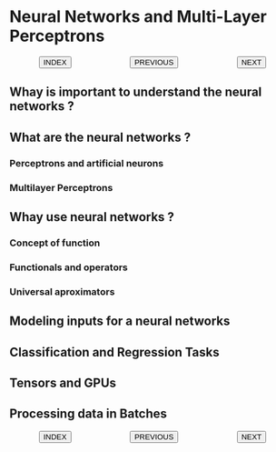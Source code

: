 # Neural Networks and Multi-Layer Perceptrons

<div style="display: flex; justify-content: space-around;">
    <a href="http://www.ejemplo1.com/">
        <button type="button">INDEX </button>
    </a>
    <a href="http://www.ejemplo2.com/">
        <button type="button">PREVIOUS</button>
    </a>
    <a href="http://www.ejemplo3.com/">
        <button type="button">NEXT</button>
    </a>
</div>



## Whay is important to understand the neural networks ?

## What are the neural networks ?

### Perceptrons and artificial neurons

### Multilayer Perceptrons

## Whay use neural networks ?

### Concept of function

### Functionals and operators


### Universal aproximators


## Modeling inputs for a neural networks 


## Classification and Regression Tasks

## Tensors and GPUs


## Processing data in Batches







<div style="display: flex; justify-content: space-around;">
    <a href="http://www.ejemplo1.com/">
        <button type="button">INDEX </button>
    </a>
    <a href="http://www.ejemplo2.com/">
        <button type="button">PREVIOUS</button>
    </a>
    <a href="http://www.ejemplo3.com/">
        <button type="button">NEXT</button>
    </a>
</div>



